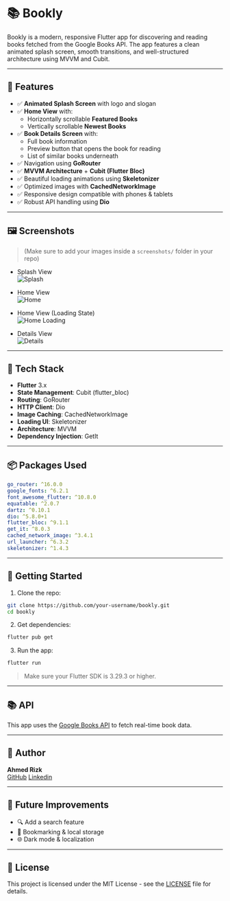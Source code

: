 # 📚 Bookly

Bookly is a modern, responsive Flutter app for discovering and reading books fetched from the Google Books API. The app features a clean animated splash screen, smooth transitions, and well-structured architecture using MVVM and Cubit.

---

## 🚀 Features

- ✅ **Animated Splash Screen** with logo and slogan
- ✅ **Home View** with:
  - Horizontally scrollable **Featured Books**
  - Vertically scrollable **Newest Books**
- ✅ **Book Details Screen** with:
  - Full book information
  - Preview button that opens the book for reading
  - List of similar books underneath
- ✅ Navigation using **GoRouter**
- ✅ **MVVM Architecture** + **Cubit (Flutter Bloc)**
- ✅ Beautiful loading animations using **Skeletonizer**
- ✅ Optimized images with **CachedNetworkImage**
- ✅ Responsive design compatible with phones & tablets
- ✅ Robust API handling using **Dio**

---

## 🖼️ Screenshots

> (Make sure to add your images inside a `screenshots/` folder in your repo)

- Splash View  
  ![Splash](assets/screenshots/splash_view.jpg)

- Home View  
  ![Home](assets/screenshots/home_view.jpg)

- Home View (Loading State)  
  ![Home Loading](assets/screenshots/home_loading.jpg)

- Details View  
  ![Details](assets/screenshots/details_view.jpg)

---

## 🧰 Tech Stack

- **Flutter** 3.x
- **State Management**: Cubit (flutter_bloc)
- **Routing**: GoRouter
- **HTTP Client**: Dio
- **Image Caching**: CachedNetworkImage
- **Loading UI**: Skeletonizer
- **Architecture**: MVVM
- **Dependency Injection**: GetIt

---

## 📦 Packages Used

```yaml
go_router: ^16.0.0
google_fonts: ^6.2.1
font_awesome_flutter: ^10.8.0
equatable: ^2.0.7
dartz: ^0.10.1
dio: ^5.8.0+1
flutter_bloc: ^9.1.1
get_it: ^8.0.3
cached_network_image: ^3.4.1
url_launcher: ^6.3.2
skeletonizer: ^1.4.3
```

---

## 🔧 Getting Started

1. Clone the repo:

```bash
git clone https://github.com/your-username/bookly.git
cd bookly
```

2. Get dependencies:

```bash
flutter pub get
```

3. Run the app:

```bash
flutter run
```

> Make sure your Flutter SDK is 3.29.3 or higher.

---

## 📚 API

This app uses the [Google Books API](https://developers.google.com/books) to fetch real-time book data.

---

## 👤 Author

**Ahmed Rizk**  
[GitHub](https://github.com/a7med287)
[Linkedin](https://www.linkedin.com/in/ahmed-rezk-966985322?utm_source=share&utm_campaign=share_via&utm_content=profile&utm_medium=android_app)  
<!-- Optional: Add LinkedIn or email -->

---

## 📌 Future Improvements

- 🔍 Add a search feature
- 📂 Bookmarking & local storage
- 🌐 Dark mode & localization

---

## 📄 License

This project is licensed under the MIT License - see the [LICENSE](LICENSE) file for details.
